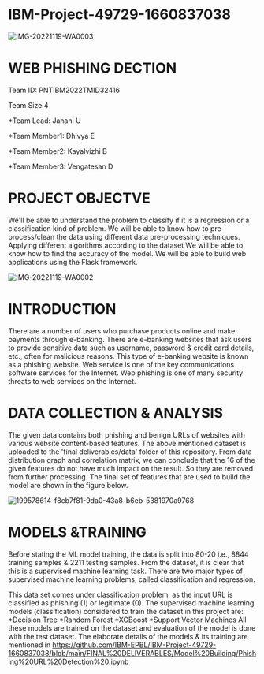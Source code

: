# IBM-Project-49729-1660837038 
![IMG-20221119-WA0003](https://user-images.githubusercontent.com/113712038/202849135-da9e209b-ab59-40e4-a2b9-e20e4d9f9af8.jpg)


# WEB PHISHING DECTION 
Team ID: PNTIBM2022TMID32416

 Team Size:4
 
 *Team Lead: Janani U
 
 *Team Member1: Dhivya E
 
 *Team Member2: Kayalvizhi B
 
 *Team Member3: Vengatesan D

# PROJECT OBJECTVE
We'll be able to understand the problem to classify if it is a regression or a classification kind of problem. We will be able to know how to pre-process/clean the data using different data pre-processing techniques. Applying different algorithms according to the dataset We will be able to know how to find the accuracy of the model. We will be able to build web applications using the Flask framework.


 ![IMG-20221119-WA0002](https://user-images.githubusercontent.com/113712038/202849007-618447e2-ed74-4eac-896d-5bb48224b642.jpg)
 
# INTRODUCTION
There are a number of users who purchase products online and make payments through e-banking. There are e-banking websites that ask users to provide sensitive data such as username, password & credit card details, etc., often for malicious reasons. This type of e-banking website is known as a phishing website. Web service is one of the key communications software services for the Internet. Web phishing is one of many security threats to web services on the Internet.


# DATA COLLECTION & ANALYSIS
The given data contains both phishing and benign URLs of websites with various website content-based features. The above mentioned dataset is uploaded to the 'final deliverables/data' folder of this repository. From data distribution graph and correlation matrix, we can conclude that the 16 of the given features do not have much impact on the result. So they are removed from further processing. The final set of features that are used to build the model are shown in the figure below.

![199578614-f8cb7f81-9da0-43a8-b6eb-5381970a9768](https://user-images.githubusercontent.com/113712038/202847292-7f4cf056-f412-4d2d-8f50-91a2d40b9517.png)

# MODELS &TRAINING
Before stating the ML model training, the data is split into 80-20 i.e., 8844 training samples & 2211 testing samples. From the dataset, it is clear that this is a supervised machine learning task. There are two major types of supervised machine learning problems, called classification and regression.

This data set comes under classification problem, as the input URL is classified as phishing (1) or legitimate (0). The supervised machine learning models (classification) considered to train the dataset in this project are:
        *Decision Tree 
        *Random Forest 
        *XGBoost
        *Support Vector Machines
        All these models are trained on the dataset and evaluation of the model is done with the test dataset. The elaborate details of the models & its training are              mentioned in  https://github.com/IBM-EPBL/IBM-Project-49729-1660837038/blob/main/FINAL%20DELIVERABLES/Model%20Building/Phishing%20URL%20Detection%20.ipynb
                



